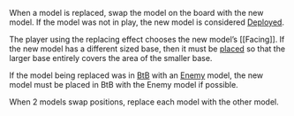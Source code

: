 When a model is replaced, swap the model on the board with the new model.
If the model was not in play, the new model is considered [Deployed](Deploy.md).

The player using the replacing effect chooses the new model’s [[Facing]].
If the new model has a different sized base, then it must be [placed](Rulebook/definitions/terms_concepts/Place.md) so that the larger base entirely covers the area of the smaller base.

If the model being replaced was in [BtB](Base-to-Base.md) with an [Enemy](Enemy-Friendly.md) model, the new model must be placed in BtB with the Enemy model if possible.

When 2 models swap positions, replace each model with the other model.